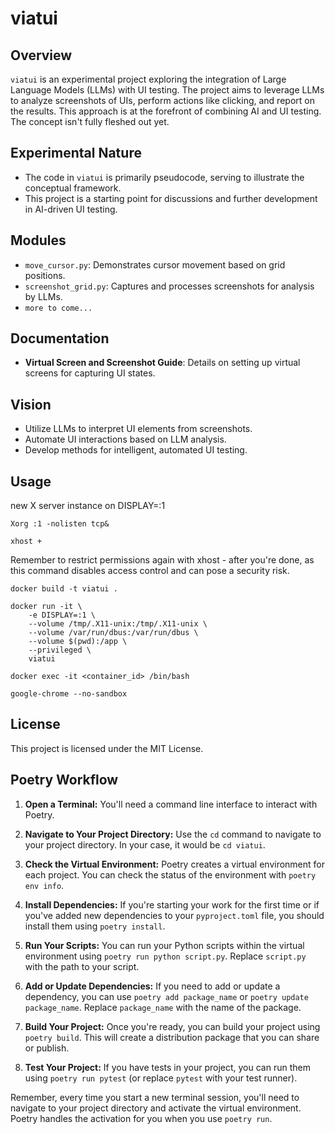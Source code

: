 # viatui

## Overview

`viatui` is an experimental project exploring the integration of Large Language Models (LLMs) with UI testing. The project aims to leverage LLMs to analyze screenshots of UIs, perform actions like clicking, and report on the results. This approach is at the forefront of combining AI and UI testing. The concept isn't fully fleshed out yet.

## Experimental Nature

- The code in `viatui` is primarily pseudocode, serving to illustrate the conceptual framework.
- This project is a starting point for discussions and further development in AI-driven UI testing.

## Modules

- `move_cursor.py`: Demonstrates cursor movement based on grid positions.
- `screenshot_grid.py`: Captures and processes screenshots for analysis by LLMs.
- `more to come...`

## Documentation

- **Virtual Screen and Screenshot Guide**: Details on setting up virtual screens for capturing UI states.

## Vision

- Utilize LLMs to interpret UI elements from screenshots.
- Automate UI interactions based on LLM analysis.
- Develop methods for intelligent, automated UI testing.

## Usage

new X server instance on DISPLAY=:1

```
Xorg :1 -nolisten tcp&
```

```
xhost +
```

Remember to restrict permissions again with xhost - after you're done, as this command disables access control and can pose a security risk.

```
docker build -t viatui .
```

```
docker run -it \
    -e DISPLAY=:1 \
    --volume /tmp/.X11-unix:/tmp/.X11-unix \
    --volume /var/run/dbus:/var/run/dbus \
    --volume $(pwd):/app \
    --privileged \
    viatui

```

```
docker exec -it <container_id> /bin/bash
```

```
google-chrome --no-sandbox
```

## License

This project is licensed under the MIT License.

## Poetry Workflow

1. **Open a Terminal:** You'll need a command line interface to interact with Poetry.

2. **Navigate to Your Project Directory:** Use the `cd` command to navigate to your project directory. In your case, it would be `cd viatui`.

3. **Check the Virtual Environment:** Poetry creates a virtual environment for each project. You can check the status of the environment with `poetry env info`.

4. **Install Dependencies:** If you're starting your work for the first time or if you've added new dependencies to your `pyproject.toml` file, you should install them using `poetry install`.

5. **Run Your Scripts:** You can run your Python scripts within the virtual environment using `poetry run python script.py`. Replace `script.py` with the path to your script.

6. **Add or Update Dependencies:** If you need to add or update a dependency, you can use `poetry add package_name` or `poetry update package_name`. Replace `package_name` with the name of the package.

7. **Build Your Project:** Once you're ready, you can build your project using `poetry build`. This will create a distribution package that you can share or publish.

8. **Test Your Project:** If you have tests in your project, you can run them using `poetry run pytest` (or replace `pytest` with your test runner).

Remember, every time you start a new terminal session, you'll need to navigate to your project directory and activate the virtual environment. Poetry handles the activation for you when you use `poetry run`.

